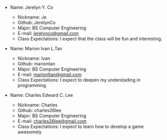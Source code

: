 * Name: Jerelyn Y. Co
  * Nickname: Je
  * Github: JerelynCo
  * Major: BS Computer Engineering
  * E-mail: jerelynco@gmail.com
  * Class Expectations: I expect that the class will be fun and interesting.

* Name: Marion Ivan L.Tan
  * Nickname: Ivan
  * Github: mariontan
  * Major: BS Computer Engineering
  * E-mail: marionltan@gmail.com
  * Class Expectations: I expect to deepen my understading in programming.

* Name: Charles Edward C. Lee
  * Nickname: Charles
  * Github: charles26lee
  * Major: BS Computer Engineering
  * E-mail: charles26lee@gmail.com
  * Class Expectations: I expect to learn how to develop a game awesomely

